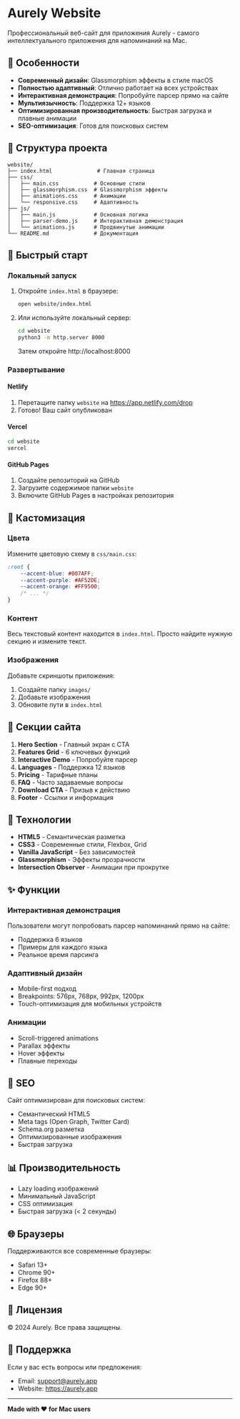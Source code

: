 # Aurely Website

Профессиональный веб-сайт для приложения Aurely - самого интеллектуального приложения для напоминаний на Mac.

## 🎯 Особенности

- **Современный дизайн**: Glassmorphism эффекты в стиле macOS
- **Полностью адаптивный**: Отлично работает на всех устройствах
- **Интерактивная демонстрация**: Попробуйте парсер прямо на сайте
- **Мультиязычность**: Поддержка 12+ языков
- **Оптимизированная производительность**: Быстрая загрузка и плавные анимации
- **SEO-оптимизация**: Готов для поисковых систем

## 📁 Структура проекта

```
website/
├── index.html              # Главная страница
├── css/
│   ├── main.css           # Основные стили
│   ├── glassmorphism.css  # Glassmorphism эффекты
│   ├── animations.css     # Анимации
│   └── responsive.css     # Адаптивность
├── js/
│   ├── main.js            # Основная логика
│   ├── parser-demo.js     # Интерактивная демонстрация
│   └── animations.js      # Продвинутые анимации
└── README.md              # Документация
```

## 🚀 Быстрый старт

### Локальный запуск

1. Откройте `index.html` в браузере:
   ```bash
   open website/index.html
   ```

2. Или используйте локальный сервер:
   ```bash
   cd website
   python3 -m http.server 8000
   ```
   Затем откройте http://localhost:8000

### Развертывание

#### Netlify
1. Перетащите папку `website` на https://app.netlify.com/drop
2. Готово! Ваш сайт опубликован

#### Vercel
```bash
cd website
vercel
```

#### GitHub Pages
1. Создайте репозиторий на GitHub
2. Загрузите содержимое папки `website`
3. Включите GitHub Pages в настройках репозитория

## 🎨 Кастомизация

### Цвета

Измените цветовую схему в `css/main.css`:

```css
:root {
    --accent-blue: #007AFF;
    --accent-purple: #AF52DE;
    --accent-orange: #FF9500;
    /* ... */
}
```

### Контент

Весь текстовый контент находится в `index.html`. Просто найдите нужную секцию и измените текст.

### Изображения

Добавьте скриншоты приложения:
1. Создайте папку `images/`
2. Добавьте изображения
3. Обновите пути в `index.html`

## 📱 Секции сайта

1. **Hero Section** - Главный экран с CTA
2. **Features Grid** - 6 ключевых функций
3. **Interactive Demo** - Попробуйте парсер
4. **Languages** - Поддержка 12 языков
5. **Pricing** - Тарифные планы
6. **FAQ** - Часто задаваемые вопросы
7. **Download CTA** - Призыв к действию
8. **Footer** - Ссылки и информация

## 🔧 Технологии

- **HTML5** - Семантическая разметка
- **CSS3** - Современные стили, Flexbox, Grid
- **Vanilla JavaScript** - Без зависимостей
- **Glassmorphism** - Эффекты прозрачности
- **Intersection Observer** - Анимации при прокрутке

## ✨ Функции

### Интерактивная демонстрация
Пользователи могут попробовать парсер напоминаний прямо на сайте:
- Поддержка 6 языков
- Примеры для каждого языка
- Реальное время парсинга

### Адаптивный дизайн
- Mobile-first подход
- Breakpoints: 576px, 768px, 992px, 1200px
- Touch-оптимизация для мобильных устройств

### Анимации
- Scroll-triggered animations
- Parallax эффекты
- Hover эффекты
- Плавные переходы

## 🎯 SEO

Сайт оптимизирован для поисковых систем:
- Семантический HTML5
- Meta tags (Open Graph, Twitter Card)
- Schema.org разметка
- Оптимизированные изображения
- Быстрая загрузка

## 📊 Производительность

- Lazy loading изображений
- Минимальный JavaScript
- CSS оптимизация
- Быстрая загрузка (< 2 секунды)

## 🌐 Браузеры

Поддерживаются все современные браузеры:
- Safari 13+
- Chrome 90+
- Firefox 88+
- Edge 90+

## 📝 Лицензия

© 2024 Aurely. Все права защищены.

## 🤝 Поддержка

Если у вас есть вопросы или предложения:
- Email: support@aurely.app
- Website: https://aurely.app

---

**Made with ❤️ for Mac users**
